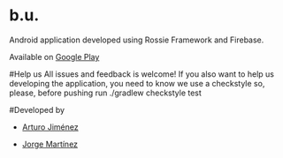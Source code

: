 # b.u.
Android application developed using Rossie Framework and Firebase.

Available on [Google Play](https://play.google.com/store/apps/details?id=com.losextraditables.bu)

#Help us
All issues and feedback is welcome! If you also want to help us developing the application, you need to know we use a checkstyle so, please, before pushing run ./gradlew checkstyle test

#Developed by
* [Arturo Jiménez](https://github.com/artjimlop)

* [Jorge Martínez](https://github.com/jmartinez360)
